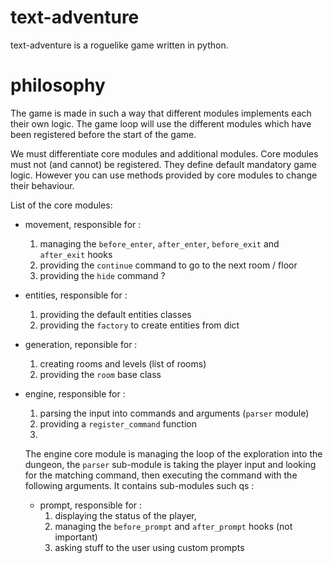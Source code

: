# text-adventure

text-adventure is a roguelike game written in python.

# philosophy

The game is made in such a way that different modules implements each their own logic. The game loop
will use the different modules which have been registered before the start of the game.

We must differentiate core modules and additional modules. Core modules must not (and cannot) be registered.
They define default mandatory game logic. However you can use methods provided by core modules to change
their behaviour.

List of the core modules:

- movement, responsible for :
    1. managing the `before_enter`, `after_enter`, `before_exit` and `after_exit` hooks
    2. providing the `continue` command to go to the next room / floor
    3. providing the `hide` command ?

- entities, responsible for :
    1. providing the default entities classes
    2. providing the `factory` to create entities from dict

- generation, reponsible for :
    1. creating rooms and levels (list of rooms)
    2. providing the `room` base class

- engine, responsible for :
    1. parsing the input into commands and arguments (`parser` module)
    2. providing a `register_command` function
    3.

    The engine core module is managing the loop of the exploration into the dungeon, the `parser`
    sub-module is taking the player input and looking for the matching command, then executing
    the command with the following arguments. It contains sub-modules such qs :

    - prompt, responsible for :
        1. displaying the status of the player,
        2. managing the `before_prompt` and `after_prompt` hooks (not important)
        3. asking stuff to the user using custom prompts

